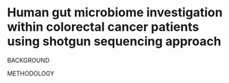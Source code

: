 # Human gut microbiome investigation within colorectal cancer patients using shotgun sequencing approach


BACKGROUND



METHODOLOGY













